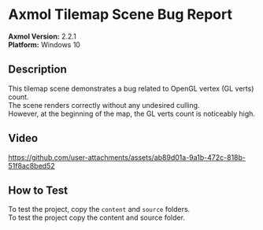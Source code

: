 # Axmol Tilemap Scene Bug Report

**Axmol Version:** 2.2.1  
**Platform:** Windows 10

## Description  
This tilemap scene demonstrates a bug related to OpenGL vertex (GL verts) count.  
The scene renders correctly without any undesired culling.  
However, at the beginning of the map, the GL verts count is noticeably high.  

## Video
https://github.com/user-attachments/assets/ab89d01a-9a1b-472c-818b-51f8ac8bed52

## How to Test  
To test the project, copy the `content` and `source` folders.  
To test the project copy the content and source folder.

